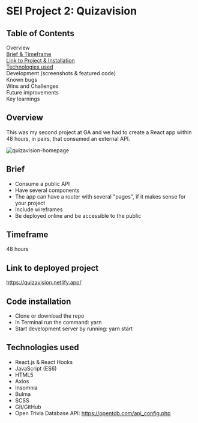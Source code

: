 # SEI Project 2: Quizavision

## Table of Contents
Overview<br/>
[Brief & Timeframe](#brief) <br/>
[Link to Project & Installation](#project) <br/>
[Technologies used](#technologies-used) <br/>
Development (screenshots & featured code) <br/>
Known bugs<br/>
Wins and Challenges<br/>
Future improvements<br/>
Key learnings<br/>

## Overview
This was my second project at GA and we had to create a React app within 48 hours, in pairs, that consumed an external API.

![quizavision-homepage](https://github.com/hannahtinacci/sei-project-two/blob/master/quizavision-home.gif)

## <a name="brief"></a>Brief 
* Consume a public API
* Have several components
* The app can have a router with several "pages", if it makes sense for your project
* Include wireframes
* Be deployed online and be accessible to the public

## Timeframe
48 hours

## <a name="project"></a> Link to deployed project 
https://quizavision.netlify.app/

## Code installation
* Clone or download the repo
* In Terminal run the command: yarn
* Start development server by running: yarn start



## <a name="technologies-used"></a>Technologies used
* React.js & React Hooks
* JavaScript (ES6)
* HTML5
* Axios
* Insomnia
* Bulma
* SCSS
* Git/GitHub
* Open Trivia Database API: https://opentdb.com/api_config.php



